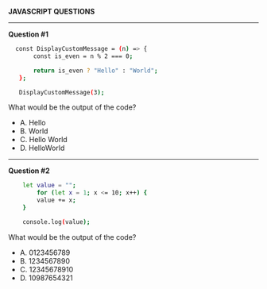 **JAVASCRIPT QUESTIONS**

---------
 **Question #1**

 ```sh
   const DisplayCustomMessage = (n) => {
        const is_even = n % 2 === 0;

        return is_even ? "Hello" : "World";
    };

    DisplayCustomMessage(3);
```

 What would be the output of the code?

-  A. Hello
-  B. World
-  C. Hello World
-  D. HelloWorld


---------



 **Question #2**
```sh
    let value = "";
        for (let x = 1; x <= 10; x++) {
        value += x;
    }

    console.log(value);

 ```

  What would be the output of the code?

-  A. 0123456789
-  B. 1234567890
-  C. 12345678910
-  D. 10987654321

